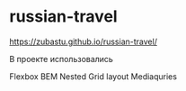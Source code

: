 # russian-travel

https://zubastu.github.io/russian-travel/


В проекте использовались

Flexbox
BEM
Nested
Grid layout
Mediaquries
